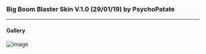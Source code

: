 ### Big Boom Blaster Skin V.1.0 (29/01/19) by PsychoPatate
---

#### Gallery
![Image](https://i.imgur.com/hG87WBI.jpg)